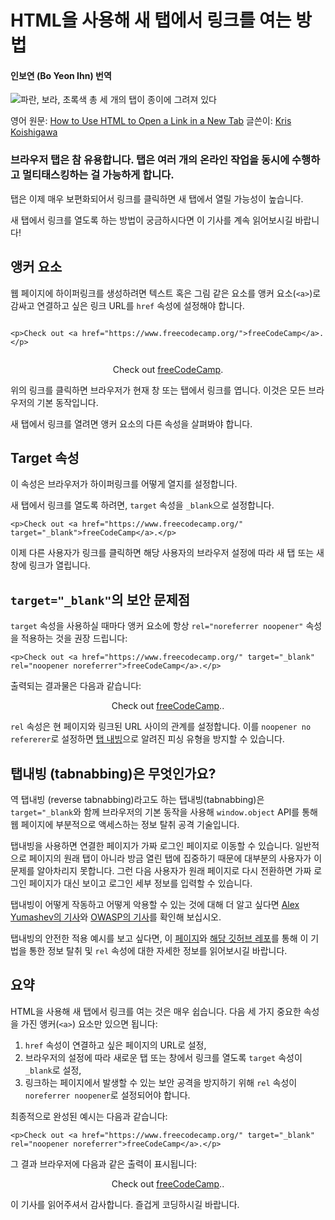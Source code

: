 #  HTML을 사용해 새 탭에서 링크를 여는 방법
#### 인보연 (Bo Yeon Ihn) 번역

![파란, 보라, 초록색 총 세 개의 탭이 종이에 그려져 있다](https://cdn-media-2.freecodecamp.org/w1280/5f9c98dd740569d1a4ca1c7d.jpg)

영어 원문: [How to Use HTML to Open a Link in a New Tab](https://www.freecodecamp.org/news/how-to-use-html-to-open-link-in-new-tab/)
글쓴이: [Kris Koishigawa](https://www.freecodecamp.org/news/author/kris/)



### 브라우저 탭은 참 유용합니다. 탭은 여러 개의 온라인 작업을 동시에 수행하고 멀티태스킹하는 걸 가능하게 합니다. 

탭은 이제 매우 보편화되어서 링크를 클릭하면 새 탭에서 열릴 가능성이 높습니다.    

새 탭에서 링크를 열도록 하는 방법이 궁금하시다면 이 기사를 계속 읽어보시길 바랍니다!    

## <a> 앵커 요소 

웹 페이지에 하이퍼링크를 생성하려면 텍스트 혹은 그림 같은 요소를 앵커 요소(`<a>`)로 감싸고 연결하고 싶은 링크 URL를 `href` 속성에 설정해야 합니다.    




```

<p>Check out <a href="https://www.freecodecamp.org/">freeCodeCamp</a>.</p>


```

<p align="center">
    Check out <a href="https://www.freecodecamp.org/">freeCodeCamp</a>.
</p>


위의 링크를 클릭하면 브라우저가 현재 창 또는 탭에서 링크를 엽니다. 이것은 모든 브라우저의 기본 동작입니다.    

새 탭에서 링크를 열려면 앵커 요소의 다른 속성을 살펴봐야 합니다.   


## Target 속성 
이 속성은 브라우저가 하이퍼링크를 어떻게 열지를 설정합니다.    

새 탭에서 링크를 열도록 하려면, `target` 속성을 `_blank`으로 설정합니다.   

```
<p>Check out <a href="https://www.freecodecamp.org/" target="_blank">freeCodeCamp</a>.</p>

```

이제 다른 사용자가 링크를 클릭하면 해당 사용자의 브라우저 설정에 따라 새 탭 또는 새 창에 링크가 열립니다.    


## `target="_blank"`의 보안 문제점     

`target` 속성을 사용하실 때마다 앵커 요소에 항상 `rel="noreferrer noopener"` 속성을 적용하는 것을 권장 드립니다: 


```
<p>Check out <a href="https://www.freecodecamp.org/" target="_blank" rel="noopener noreferrer">freeCodeCamp</a>.</p>

```


출력되는 결과물은 다음과 같습니다: 

<p align="center">
    Check out <a href="https://www.freecodecamp.org/" target="_blank" rel="noopener noreferrer">freeCodeCamp</a>..
</p>



`rel` 속성은 현 페이지와 링크된 URL 사이의 관계를 설정합니다. 이를 `noopener no refererer`로 설정하면 [탭 내빙](https://en.wikipedia.org/wiki/Tabnabbing)으로 알려진 피싱 유형을 방지할 수 있습니다.    


## 탭내빙 (tabnabbing)은 무엇인가요? 

역 탭내빙 (reverse tabnabbing)라고도 하는 탭내빙(tabnabbing)은 `target="_blank`와 함께 브라우저의 기본 동작을 사용해 `window.object` API를 통해 웹 페이지에 부분적으로 액세스하는 정보 탈취 공격 기술입니다.    

탭내빙을 사용하면 연결한 페이지가 가짜 로그인 페이지로 이동할 수 있습니다. 일반적으로 페이지의 원래 탭이 아니라 방금 열린 탭에 집중하기 때문에 대부분의 사용자가 이 문제를 알아차리지 못합니다. 그런 다음 사용자가 원래 페이지로 다시 전환하면 가짜 로그인 페이지가 대신 보이고 로그인 세부 정보를 입력할 수 있습니다.    

탭내빙이 어떻게 작동하고 어떻게 악용할 수 있는 것에 대해 더 알고 싶다면 [Alex Yumashev의 기사](https://www.jitbit.com/alexblog/256-targetblank---the-most-underestimated-vulnerability-ever/)와 [OWASP의 기사](https://owasp.org/www-community/attacks/Reverse_Tabnabbing)를 확인해 보십시오.

탭내빙의 안전한 적용 예시를 보고 싶다면, 이 [페이지](https://mathiasbynens.github.io/rel-noopener/)와 [해당 깃허브 레포](https://github.com/mathiasbynens/rel-noopener)를 통해 이 기법을 통한 정보 탈취 및 `rel` 속성에 대한 자세한 정보를 읽어보시길 바랍니다. 

## 요약 
HTML을 사용해 새 탭에서 링크를 여는 것은 매우 쉽습니다. 다음 세 가지 중요한 속성을 가진 앵커(`<a>`) 요소만 있으면 됩니다:

1. `href` 속성이 연결하고 싶은 페이지의 URL로 설정,
2. 브라우저의 설정에 따라 새로운 탭 또는 창에서 링크를 열도록 `target` 속성이 `_blank`로 설정,
3. 링크하는 페이지에서 발생할 수 있는 보안 공격을 방지하기 위해 `rel` 속성이 `noreferrer noopener`로 설정되어야 합니다. 


최종적으로 완성된 예시는 다음과 같습니다: 

```
<p>Check out <a href="https://www.freecodecamp.org/" target="_blank" rel="noopener noreferrer">freeCodeCamp</a>.</p>
```

그 결과 브라우저에 다음과 같은 출력이 표시됩니다: 

<p align="center">
    Check out <a href="https://www.freecodecamp.org/" target="_blank" rel="noopener noreferrer">freeCodeCamp</a>..
</p>

이 기사를 읽어주셔서 감사합니다. 즐겁게 코딩하시길 바랍니다.

